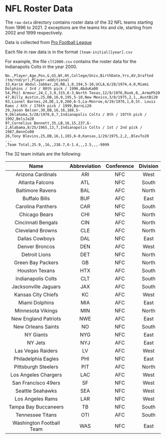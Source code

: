 # NFL Roster Data

The `raw-data` directory contains roster data of the 32 NFL teams starting from 1996 to 2021. 2 exceptions are the teams htx and cle, starting from 2002 and 1999 respectively.

Data is collected from [Pro Football League](pro-football-reference.com)

Each file in raw data is in the format `[team-initial][year].csv`

For example, the file `clt2000.csv` contains the roster data for the Indianapolis Colts in the year 2000.
```csv
No.,Player,Age,Pos,G,GS,Wt,Ht,College/Univ,BirthDate,Yrs,AV,Drafted (tm/rnd/yr),Player-additional
33,Karim Abdul-Jabbar,26,RB,1,0,194,5-10,UCLA,6/28/1974,4,0,Miami Dolphins / 3rd / 80th pick / 1996,AbduKa00
54,Phil Armour,24,C,3,0,315,6-3,North Texas,12/9/1976,Rook,0,,ArmoPh20
47,Billy Austin,25,DB,16,0,195,5-10,New Mexico,3/8/1975,2,1,,AustBi20
93,Lionel Barnes,24,DE,1,0,260,6-5,La-Monroe,4/19/1976,1,0,St. Louis Rams / 6th / 176th pick / 1999,BarnLi20
29,Jason Belser,30,DB,16,16,188,5-9,Oklahoma,5/28/1970,8,7,Indianapolis Colts / 8th / 197th pick / 1992,BelsJa20
97,Cornelius Bennett,35,LB,16,15,237,6-2,Alabama,8/25/1965,13,7,Indianapolis Colts / 1st / 2nd pick / 1987,BennCo00
26,Tony Blevins,25,DB,16,1,165,6-0,Kansas,1/29/1975,2,2,,BlevTo20
...
,Team Total,25.9,,16,,238.7,6-1.4,,,2.5,,,-9999
```

The 32 team initials are the following:

 
|Name|Abbreviation|Conference|Division|
| :----: | :----: | :----: | :----: |
|Arizona Cardinals|ARI|NFC|West|
|Atlanta Falcons|ATL|NFC|South|
|Baltimore Ravens|BAL|AFC|North|
|Buffalo Bills|BUF|AFC|East|
|Carolina Panthers|CAR|NFC|South|
|Chicago Bears|CHI|NFC|North|
|Cincinnati Bengals|CIN|AFC|North|
|Cleveland Browns|CLE|AFC|North|
|Dallas Cowboys|DAL|NFC|East|
|Denver Broncos|DEN|AFC|West|
|Detroit Lions|DET|NFC|North|
|Green Bay Packers|GB|NFC|North|
|Houston Texans|HTX|AFC|South|
|Indianapolis Colts|CLT|AFC|South|
|Jacksonville Jaguars|JAX|AFC|South|
|Kansas City Chiefs|KC|AFC|West|
|Miami Dolphins|MIA|AFC|East|
|Minnesota Vikings|MIN|NFC|North|
|New England Patriots|NWE|AFC|East|
|New Orleans Saints|NO|NFC|South|
|NY Giants|NYG|NFC|East|
|NY Jets|NYJ|AFC|East|
|Las Vegas Raiders|LV|AFC|West|
|Philadelphia Eagles|PHI|NFC|East|
|Pittsburgh Steelers|PIT|AFC|North|
|Los Angeles Chargers|LAC|AFC|West|
|San Francisco 49ers|SF|NFC|West|
|Seattle Seahawks|SEA|NFC|West|
|Los Angeles Rams|LAR|NFC|West|
|Tampa Bay Buccaneers|TB|NFC|South|
|Tennessee Titans|OTI|AFC|South|
|Washington Football Team|WAS|NFC|East|
